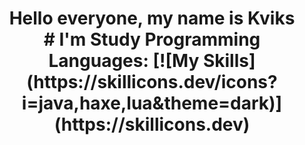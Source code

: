 <h1 align="center">Hello everyone, my name is Kviks <br>
# I'm Study Programming Languages: 
  [![My Skills](https://skillicons.dev/icons?i=java,haxe,lua&theme=dark)](https://skillicons.dev)
